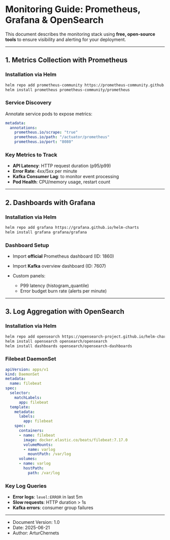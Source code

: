 # Monitoring Guide: Prometheus, Grafana & OpenSearch

This document describes the monitoring stack using **free, open-source tools** to ensure visibility and alerting for your deployment.

---

## 1. Metrics Collection with Prometheus

### Installation via Helm

```bash
helm repo add prometheus-community https://prometheus-community.github.io/helm-charts
helm install prometheus prometheus-community/prometheus
```

### Service Discovery

Annotate service pods to expose metrics:

```yaml
metadata:
  annotations:
    prometheus.io/scrape: "true"
    prometheus.io/path: "/actuator/prometheus"
    prometheus.io/port: "8080"
```

### Key Metrics to Track

* **API Latency**: HTTP request duration (p95/p99)
* **Error Rate**: 4xx/5xx per minute
* **Kafka Consumer Lag**: to monitor event processing
* **Pod Health**: CPU/memory usage, restart count

---

## 2. Dashboards with Grafana

### Installation via Helm

```bash
helm repo add grafana https://grafana.github.io/helm-charts
helm install grafana grafana/grafana
```

### Dashboard Setup

* Import **official** Prometheus dashboard (ID: 1860)
* Import **Kafka** overview dashboard (ID: 7607)
* Custom panels:

    * P99 latency (histogram\_quantile)
    * Error budget burn rate (alerts per minute)

---

## 3. Log Aggregation with OpenSearch

### Installation via Helm

```bash
helm repo add opensearch https://opensearch-project.github.io/helm-charts
helm install opensearch opensearch/opensearch
helm install dashboards opensearch/opensearch-dashboards
```

### Filebeat DaemonSet

```yaml
apiVersion: apps/v1
kind: DaemonSet
metadata:
  name: filebeat
spec:
  selector:
    matchLabels:
      app: filebeat
  template:
    metadata:
      labels:
        app: filebeat
    spec:
      containers:
      - name: filebeat
        image: docker.elastic.co/beats/filebeat:7.17.0
        volumeMounts:
        - name: varlog
          mountPath: /var/log
      volumes:
      - name: varlog
        hostPath:
          path: /var/log
```

### Key Log Queries

* **Error logs**: `level:ERROR` in last 5m
* **Slow requests**: HTTP duration > 1s
* **Kafka errors**: consumer group failures

---

* Document Version: 1.0
* Date: 2025-06-21
* Author: ArturChernets